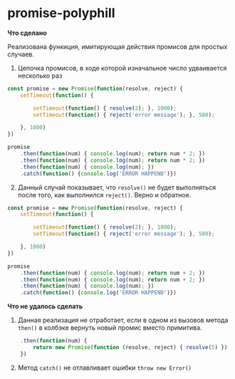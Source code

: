 # promise-polyphill

**Что сделано**

Реализована функиция, имитирующая действия промисов для простых случаев.

1. Цепочка промисов, в ходе которой изначальное число удваивается несколько раз

```javascript
const promise = new Promise(function(resolve, reject) {
    setTimeout(function() {

        setTimeout(function() { resolve(2); }, 1000);
        setTimeout(function() { reject('error message'); }, 500);

    }, 1000) 
})

promise
    .then(function(num) { console.log(num); return num * 2; })
    .then(function(num) { console.log(num); return num * 2; })
    .then(function(num) { console.log(num); })
    .catch(function() {console.log('ERROR HAPPEND')})

```

2. Данный случай показывает, что `resolve()` не будет выполняться после того, как выполнился `reject()`. Верно и обратное.

```javascript
const promise = new Promise(function(resolve, reject) {
    setTimeout(function() {

        setTimeout(function() { resolve(2); }, 1000);
        setTimeout(function() { reject('error message'); }, 500);

    }, 1000) 
})

promise
    .then(function(num) { console.log(num); return num + 2; })
    .then(function(num) { console.log(num); return num + 2; })
    .then(function(num) { console.log(num); })
    .catch(function() {console.log('ERROR HAPPEND')})

```

**Что не удалось сделать**

1. Данная реализация не отработает, если в одном из вызовов метода `then()` в колбэке вернуть новый промис вместо примитива.

```javascript
    .then(function(num) { 
        return new Promise(function (resolve, reject) { resolve(5) })
    })
```

2. Метод `catch()` не отлавливает ошибки `throw new Error()`